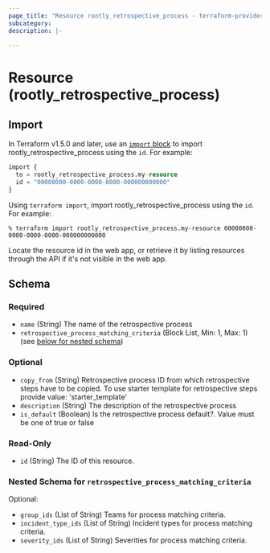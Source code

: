 ```yaml
---
page_title: "Resource rootly_retrospective_process - terraform-provider-rootly"
subcategory:
description: |-
    
---
```


# Resource (rootly_retrospective_process)





## Import

In Terraform v1.5.0 and later, use an [`import` block](https://developer.hashicorp.com/terraform/language/import) to import rootly_retrospective_process using the `id`. For example:

```terraform
import {
  to = rootly_retrospective_process.my-resource
  id = "00000000-0000-0000-0000-000000000000"
}
```

Using `terraform import`, import rootly_retrospective_process using the `id`. For example:

```console
% terraform import rootly_retrospective_process.my-resource 00000000-0000-0000-0000-000000000000
```

Locate the resource id in the web app, or retrieve it by listing resources through the API if it's not visible in the web app.

<!-- schema generated by tfplugindocs -->
## Schema

### Required

- `name` (String) The name of the retrospective process
- `retrospective_process_matching_criteria` (Block List, Min: 1, Max: 1) (see [below for nested schema](#nestedblock--retrospective_process_matching_criteria))

### Optional

- `copy_from` (String) Retrospective process ID from which retrospective steps have to be copied. To use starter template for retrospective steps provide value: 'starter_template'
- `description` (String) The description of the retrospective process
- `is_default` (Boolean) Is the retrospective process default?. Value must be one of true or false

### Read-Only

- `id` (String) The ID of this resource.

<a id="nestedblock--retrospective_process_matching_criteria"></a>
### Nested Schema for `retrospective_process_matching_criteria`

Optional:

- `group_ids` (List of String) Teams for process matching criteria.
- `incident_type_ids` (List of String) Incident types for process matching criteria.
- `severity_ids` (List of String) Severities for process matching criteria.
